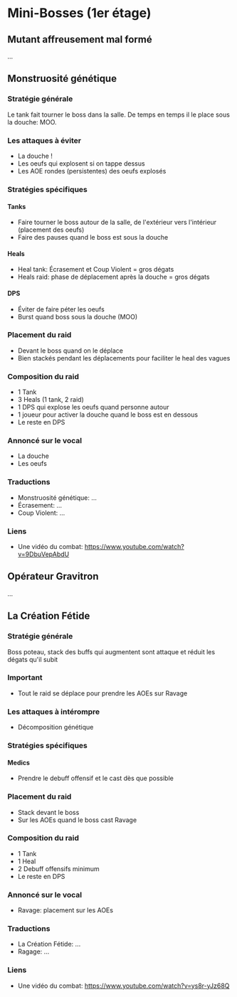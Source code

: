 Mini-Bosses (1er étage)
=======================

Mutant affreusement mal formé
-----------------------------
...

Monstruosité génétique
----------------------

### Stratégie générale
Le tank fait tourner le boss dans la salle.
De temps en temps il le place sous la douche: MOO.

### Les attaques à éviter
- La douche !
- Les oeufs qui explosent si on tappe dessus
- Les AOE rondes (persistentes) des oeufs explosés

### Stratégies spécifiques
#### Tanks
- Faire tourner le boss autour de la salle, de l'extérieur vers l'intérieur (placement des oeufs)
- Faire des pauses quand le boss est sous la douche

#### Heals
- Heal tank: Écrasement et Coup Violent = gros dégats
- Heals raid: phase de déplacement après la douche = gros dégats

#### DPS
- Éviter de faire péter les oeufs
- Burst quand boss sous la douche (MOO)

### Placement du raid
- Devant le boss quand on le déplace
- Bien stackés pendant les déplacements pour faciliter le heal des vagues

### Composition du raid
- 1 Tank
- 3 Heals (1 tank, 2 raid)
- 1 DPS qui explose les oeufs quand personne autour
- 1 joueur pour activer la douche quand le boss est en dessous
- Le reste en DPS

### Annoncé sur le vocal
- La douche
- Les oeufs

### Traductions
- Monstruosité génétique: ...
- Écrasement: ...
- Coup Violent: ...

### Liens
- Une vidéo du combat: https://www.youtube.com/watch?v=9DbuVepAbdU


Opérateur Gravitron
-------------------
...


La Création Fétide
------------------
### Stratégie générale
Boss poteau, stack des buffs qui augmentent sont attaque et réduit les dégats qu'il subit

### Important
- Tout le raid se déplace pour prendre les AOEs sur Ravage

### Les attaques à intérompre
- Décomposition génétique

### Stratégies spécifiques
#### Medics
- Prendre le debuff offensif et le cast dès que possible

### Placement du raid
- Stack devant le boss
- Sur les AOEs quand le boss cast Ravage

### Composition du raid
- 1 Tank
- 1 Heal
- 2 Debuff offensifs minimum
- Le reste en DPS

### Annoncé sur le vocal
- Ravage: placement sur les AOEs

### Traductions
- La Création Fétide: ...
- Ragage: ...

### Liens
- Une vidéo du combat: https://www.youtube.com/watch?v=ys8r-yJz68Q

